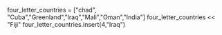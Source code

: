 four_letter_countries = ["chad", "Cuba","Greenland","Iraq","Mali","Oman","India"] 
four_letter_countries << "Fiji"
four_letter_countries.insert(4,"Iraq")